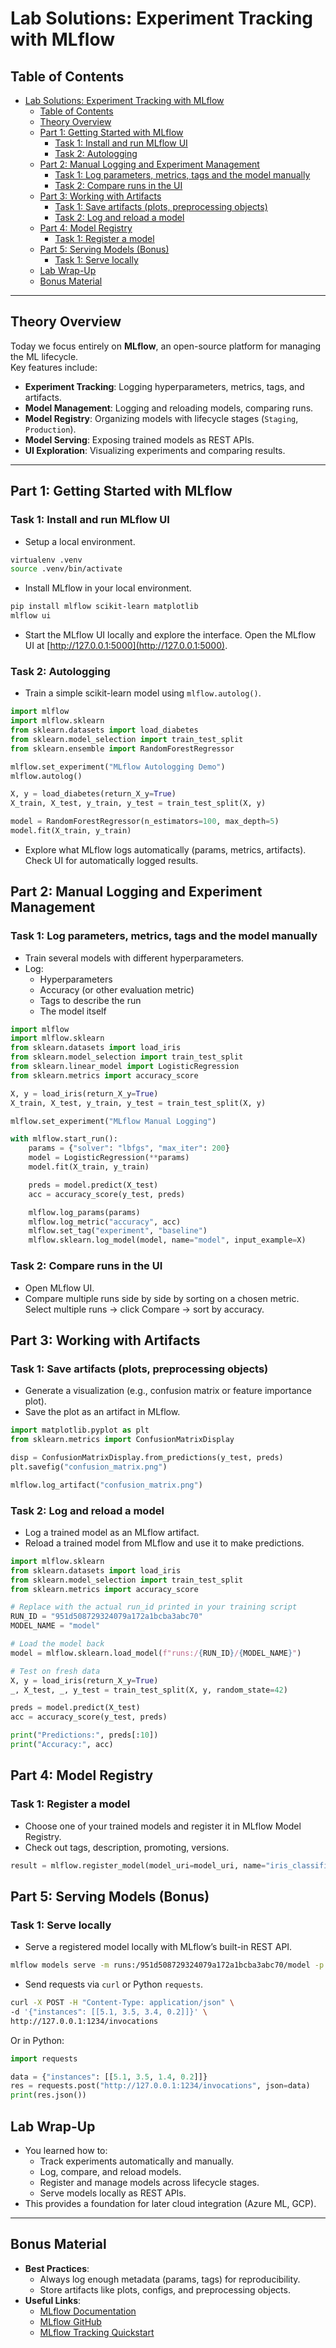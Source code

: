 # Lab Solutions: Experiment Tracking with MLflow

## Table of Contents

- [Lab Solutions: Experiment Tracking with MLflow](#lab-solutions-experiment-tracking-with-mlflow)
  - [Table of Contents](#table-of-contents)
  - [Theory Overview](#theory-overview)
  - [Part 1: Getting Started with MLflow](#part-1-getting-started-with-mlflow)
    - [Task 1: Install and run MLflow UI](#task-1-install-and-run-mlflow-ui)
    - [Task 2: Autologging](#task-2-autologging)
  - [Part 2: Manual Logging and Experiment Management](#part-2-manual-logging-and-experiment-management)
    - [Task 1: Log parameters, metrics, tags and the model manually](#task-1-log-parameters-metrics-tags-and-the-model-manually)
    - [Task 2: Compare runs in the UI](#task-2-compare-runs-in-the-ui)
  - [Part 3: Working with Artifacts](#part-3-working-with-artifacts)
    - [Task 1: Save artifacts (plots, preprocessing objects)](#task-1-save-artifacts-plots-preprocessing-objects)
    - [Task 2: Log and reload a model](#task-2-log-and-reload-a-model)
  - [Part 4: Model Registry](#part-4-model-registry)
    - [Task 1: Register a model](#task-1-register-a-model)
  - [Part 5: Serving Models (Bonus)](#part-5-serving-models-bonus)
    - [Task 1: Serve locally](#task-1-serve-locally)
  - [Lab Wrap-Up](#lab-wrap-up)
  - [Bonus Material](#bonus-material)

---

## Theory Overview

Today we focus entirely on **MLflow**, an open-source platform for managing the ML lifecycle.  
Key features include:

- **Experiment Tracking**: Logging hyperparameters, metrics, tags, and artifacts.
- **Model Management**: Logging and reloading models, comparing runs.
- **Model Registry**: Organizing models with lifecycle stages (`Staging`, `Production`).
- **Model Serving**: Exposing trained models as REST APIs.
- **UI Exploration**: Visualizing experiments and comparing results.

---

## Part 1: Getting Started with MLflow

### Task 1: Install and run MLflow UI

- Setup a local environment.

```bash
virtualenv .venv
source .venv/bin/activate
```

- Install MLflow in your local environment.

```bash
pip install mlflow scikit-learn matplotlib
mlflow ui
```

- Start the MLflow UI locally and explore the interface.
Open the MLflow UI at [http://127.0.0.1:5000](http://127.0.0.1:5000).

### Task 2: Autologging

- Train a simple scikit-learn model using `mlflow.autolog()`.

```python
import mlflow
import mlflow.sklearn
from sklearn.datasets import load_diabetes
from sklearn.model_selection import train_test_split
from sklearn.ensemble import RandomForestRegressor

mlflow.set_experiment("MLflow Autologging Demo")
mlflow.autolog()

X, y = load_diabetes(return_X_y=True)
X_train, X_test, y_train, y_test = train_test_split(X, y)

model = RandomForestRegressor(n_estimators=100, max_depth=5)
model.fit(X_train, y_train)
```

- Explore what MLflow logs automatically (params, metrics, artifacts).
Check UI for automatically logged results.

## Part 2: Manual Logging and Experiment Management

### Task 1: Log parameters, metrics, tags and the model manually

- Train several models with different hyperparameters.
- Log:
  - Hyperparameters
  - Accuracy (or other evaluation metric)
  - Tags to describe the run
  - The model itself

```python
import mlflow
import mlflow.sklearn
from sklearn.datasets import load_iris
from sklearn.model_selection import train_test_split
from sklearn.linear_model import LogisticRegression
from sklearn.metrics import accuracy_score

X, y = load_iris(return_X_y=True)
X_train, X_test, y_train, y_test = train_test_split(X, y)

mlflow.set_experiment("MLflow Manual Logging")

with mlflow.start_run():
    params = {"solver": "lbfgs", "max_iter": 200}
    model = LogisticRegression(**params)
    model.fit(X_train, y_train)

    preds = model.predict(X_test)
    acc = accuracy_score(y_test, preds)

    mlflow.log_params(params)
    mlflow.log_metric("accuracy", acc)
    mlflow.set_tag("experiment", "baseline")
    mlflow.sklearn.log_model(model, name="model", input_example=X)
```

### Task 2: Compare runs in the UI

- Open MLflow UI.
- Compare multiple runs side by side by sorting on a chosen metric.
Select multiple runs → click Compare → sort by accuracy.

## Part 3: Working with Artifacts

### Task 1: Save artifacts (plots, preprocessing objects)

- Generate a visualization (e.g., confusion matrix or feature importance plot).
- Save the plot as an artifact in MLflow.

```python
import matplotlib.pyplot as plt
from sklearn.metrics import ConfusionMatrixDisplay

disp = ConfusionMatrixDisplay.from_predictions(y_test, preds)
plt.savefig("confusion_matrix.png")

mlflow.log_artifact("confusion_matrix.png")
```

### Task 2: Log and reload a model

- Log a trained model as an MLflow artifact.
- Reload a trained model from MLflow and use it to make predictions.

```python
import mlflow.sklearn
from sklearn.datasets import load_iris
from sklearn.model_selection import train_test_split
from sklearn.metrics import accuracy_score

# Replace with the actual run_id printed in your training script
RUN_ID = "951d508729324079a172a1bcba3abc70"
MODEL_NAME = "model"

# Load the model back
model = mlflow.sklearn.load_model(f"runs:/{RUN_ID}/{MODEL_NAME}")

# Test on fresh data
X, y = load_iris(return_X_y=True)
_, X_test, _, y_test = train_test_split(X, y, random_state=42)

preds = model.predict(X_test)
acc = accuracy_score(y_test, preds)

print("Predictions:", preds[:10])
print("Accuracy:", acc)
```

## Part 4: Model Registry

### Task 1: Register a model

- Choose one of your trained models and register it in MLflow Model Registry.
- Check out tags, description, promoting, versions.

```python
result = mlflow.register_model(model_uri=model_uri, name="iris_classifier")
```

## Part 5: Serving Models (Bonus)

### Task 1: Serve locally

- Serve a registered model locally with MLflow’s built-in REST API.

```bash
mlflow models serve -m runs:/951d508729324079a172a1bcba3abc70/model -p 1234 --no-conda
```

- Send requests via `curl` or Python `requests`.

```bash
curl -X POST -H "Content-Type: application/json" \
-d '{"instances": [[5.1, 3.5, 3.4, 0.2]]}' \
http://127.0.0.1:1234/invocations
```

Or in Python:

```python
import requests

data = {"instances": [[5.1, 3.5, 1.4, 0.2]]}
res = requests.post("http://127.0.0.1:1234/invocations", json=data)
print(res.json())
```

## Lab Wrap-Up

- You learned how to:
  - Track experiments automatically and manually.
  - Log, compare, and reload models.
  - Register and manage models across lifecycle stages.
  - Serve models locally as REST APIs.
- This provides a foundation for later cloud integration (Azure ML, GCP).

---

## Bonus Material

- **Best Practices**:
  - Always log enough metadata (params, tags) for reproducibility.
  - Store artifacts like plots, configs, and preprocessing objects.
- **Useful Links**:
  - [MLflow Documentation](https://mlflow.org/docs/latest/index.html)
  - [MLflow GitHub](https://github.com/mlflow/mlflow)
  - [MLflow Tracking Quickstart](https://mlflow.org/docs/latest/tracking.html)
